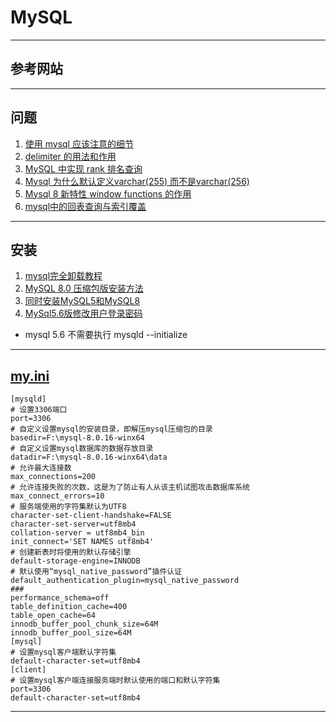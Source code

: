 # MySQL

---
## 参考网站

---
## 问题
1. [使用 mysql 应该注意的细节](https://www.cnblogs.com/zhangyiqinga/p/9753484.html)
2. [delimiter 的用法和作用](https://blog.csdn.net/langkeziju/article/details/14446671)
3. [MySQL 中实现 rank 排名查询](https://blog.csdn.net/justry_deng/article/details/80597916)
4. [Mysql 为什么默认定义varchar(255) 而不是varchar(256)](https://juejin.cn/post/6844903894703685646)
5. [Mysql 8 新特性 window functions 的作用](https://www.jb51.net/article/129447.htm)
6. [mysql中的回表查询与索引覆盖](https://www.cnblogs.com/yanggb/p/11252966.html)
---
## 安装
1. [mysql完全卸载教程](https://blog.csdn.net/qq_41140741/article/details/81489531)
2. [MySQL 8.0 压缩包版安装方法](https://www.cnblogs.com/xuqp/p/9172254.html)
3. [同时安装MySQL5和MySQL8](https://blog.csdn.net/qq_32793985/article/details/105807328)
4. [MySql5.6版修改用户登录密码](https://www.cnblogs.com/zhouerba/p/7380504.html)
- mysql 5.6 不需要执行 mysqld --initialize
---
## [my.ini](https://www.cnblogs.com/missmeng/p/13404228.html)
    [mysqld]
    # 设置3306端口
    port=3306
    # 自定义设置mysql的安装目录，即解压mysql压缩包的目录
    basedir=F:\mysql-8.0.16-winx64
    # 自定义设置mysql数据库的数据存放目录
    datadir=F:\mysql-8.0.16-winx64\data
    # 允许最大连接数
    max_connections=200
    # 允许连接失败的次数，这是为了防止有人从该主机试图攻击数据库系统
    max_connect_errors=10
    # 服务端使用的字符集默认为UTF8
    character-set-client-handshake=FALSE
    character-set-server=utf8mb4
    collation-server = utf8mb4_bin
    init_connect='SET NAMES utf8mb4'
    # 创建新表时将使用的默认存储引擎
    default-storage-engine=INNODB
    # 默认使用“mysql_native_password”插件认证
    default_authentication_plugin=mysql_native_password
    ###
    performance_schema=off
    table_definition_cache=400
    table_open_cache=64
    innodb_buffer_pool_chunk_size=64M
    innodb_buffer_pool_size=64M
    [mysql]
    # 设置mysql客户端默认字符集
    default-character-set=utf8mb4
    [client]
    # 设置mysql客户端连接服务端时默认使用的端口和默认字符集
    port=3306
    default-character-set=utf8mb4
---